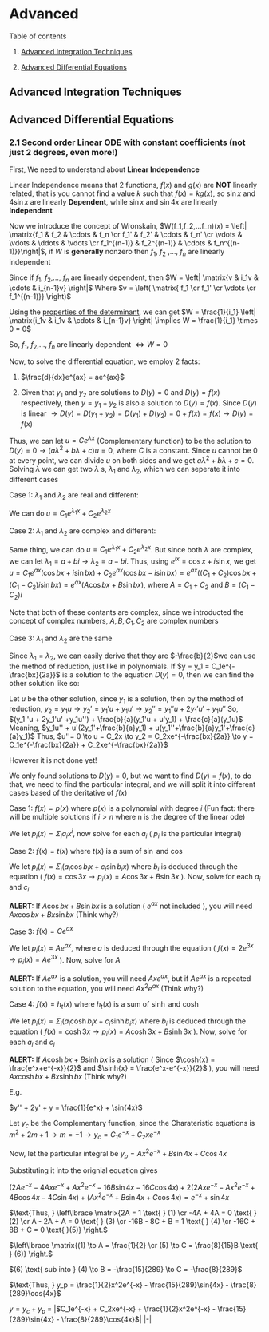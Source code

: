 # Advanced

Table of contents

1. [Advanced Integration Techniques](https://github.com/pleituer/Calculus-Cheat-Sheet/blob/main/Advanced.md#advanced-integration-techniques)

2. [Advanced Differential Equations](https://github.com/pleituer/Calculus-Cheat-Sheet/blob/main/Advanced.md#advanced-differential-equations)

## Advanced Integration Techniques

## Advanced Differential Equations

### 2.1 Second order Linear ODE with constant coefficients (not just 2 degrees, even more!)

First, We need to understand about **Linear Independence**

Linear Independence means that 2 functions, $f(x)$ and $g(x)$ are **NOT** linearly related, that is you cannot find a value $k$ such that $f(x) = kg(x)$, so $\sin{x}$ and $4\sin{x}$ are linearly **Dependent**, while $\sin{x}$ and $\sin{4x}$ are linearly **Independent**

Now we introduce the concept of Wronskain, $W(f_1,f_2,...f_n)(x) = \left| \matrix{f_1 & f_2 & \cdots & f_n \cr f_1' & f_2' & \cdots & f_n' \cr \vdots & \vdots & \ddots & \vdots \cr f_1^{(n-1)} & f_2^{(n-1)} & \cdots & f_n^{(n-1)}}\right|$, if $W$ is **generally** nonzero then $f_1$, $f_2$ ,..., $f_n$ are linearly independent

Since if $f_1$, $f_2$,..., $f_n$ are linearly dependent, then $W = \left| \matrix{v & i_1v & \cdots & i_{n-1}v} \right|$ Where $v = \left( \matrix{ f_1 \cr f_1' \cr \vdots \cr f_1^{(n-1)}} \right)$ 

Using the [properties of the determinant](https://en.wikipedia.org/wiki/Determinant#Properties_of_the_determinant), we can get $W = \frac{1}{i_1} \left| \matrix{i_1v & i_1v & \cdots & i_{n-1}v} \right| \implies W = \frac{1}{i_1} \times 0 = 0$

So, $f_1$, $f_2$,..., $f_n$ are linearly dependent $\Longleftrightarrow W = 0$ 

Now, to solve the differential equation, we employ 2 facts:

1. $\frac{d}{dx}e^{ax} = ae^{ax}$

2. Given that $y_1$ and $y_2$ are solutions to $D(y) = 0$ and $D(y) = f(x)$ respectively, then $y = y_1 + y_2$ is also a solution to $D(y) = f(x)$. Since $D(y)$ is linear $\to D(y) = D(y_1 + y_2) = D(y_1) + D(y_2) = 0 + f(x) = f(x) \to D(y) = f(x)$

Thus, we can let $u = Ce^{\lambda x}$ (Complementary function) to be the solution to $D(y) = 0 \to (a\lambda^2 + b\lambda + c)u = 0$, where $C$ is a constant. Since $u$ cannot be $0$ at every point, we can divide $u$ on both sides and we get $a\lambda^2 + b\lambda + c = 0$. Solving $\lambda$ we can get two $\lambda$ s, $\lambda_1$ and $\lambda_2$, which we can seperate it into different cases

Case 1:
$\lambda_1$ and $\lambda_2$ are real and different:

We can do $u = C_1e^{\lambda_1 x} + C_2e^{\lambda_2 x}$

Case 2:
$\lambda_1$ and $\lambda_2$ are complex and different:

Same thing, we can do $u = C_1e^{\lambda_1 x} + C_2e^{\lambda_2 x}$. But since both $\lambda$ are complex, we can let $\lambda_1 = a + bi \to \lambda_2 = a - bi$. Thus, using $e^{ix} = \cos{x} + i\sin{x}$, we get $u = C_1e^{ax}(\cos{bx}+i\sin{bx}) + C_2e^{ax}(\cos{bx}-i\sin{bx}) = e^{ax}((C_1+C_2)\cos{bx}+(C_1-C_2)i\sin{bx}) = e^{ax}(A\cos{bx} + B\sin{bx})$, where $A = C_1+C_2$ and $B = (C_1-C_2)i$ 

Note that both of these contants are complex, since we introducted the concept of complex numbers, $A, B, C_1, C_2$ are complex numbers

Case 3:
$\lambda_1$ and $\lambda_2$ are the same

Since $\lambda_1 = \lambda_2$, we can easily derive that they are $-\frac{b}{2}$we can use the method of reduction, just like in polynomials. If $y = y_1 = C_1e^{-\frac{bx}{2a}}$ is a solution to the equation $D(y) = 0$, then we can find the other solution like so:

$\text{Let } u \text{ be the other solution, since } y_1 \text{ is a solution, then by the method of reduction, } y_2 = y_1u \to y_2' = y_1'u + y_1u' \to y_2'' = y_1''u + 2y_1'u' + y_1u''$ So, $(y_1''u + 2y_1'u' +y_1u'') + \frac{b}{a}(y_1'u + u'y_1) + \frac{c}{a}(y_1u)$ Meaning, $y_1u'' + u'(2y_1'+\frac{b}{a}y_1) + u(y_1''+\frac{b}{a}y_1'+\frac{c}{a}y_1)$ Thus, $u''= 0 \to u = C_2x \to y_2 = C_2xe^{-\frac{bx}{2a}} \to y = C_1e^{-\frac{bx}{2a}} + C_2xe^{-\frac{bx}{2a}}$ 

However it is not done yet!

We only found solutions to $D(y) = 0$, but we want to find $D(y) = f(x)$, to do that, we need to find the particular integral, and we will split it into different cases based of the deritative of $f(x)$

Case 1:
$f(x) = p(x)$ where $p(x)$ is a polynomial with degree $i$ (Fun fact: there will be multiple solutions if $i>n$ where n is the degree of the linear ode)

We let $p_i(x) = \Sigma_ia_ix^i$, now solve for each $a_i$ ( $p_i$ is the particular integral)

$\text{}$

Case 2:
$f(x) = t(x)$ where $t(x)$ is a sum of $\sin{}$ and $\cos{}$

We let $p_i(x) = \Sigma_i(a_i\cos{b_ix} + c_i\sin{b_ix})$ where $b_i$ is deduced through the equation ( $f(x) = \cos{3x} \to p_i(x) = A\cos{3x} + B\sin{3x}$ ). Now, solve for each $a_i$ and $c_i$

**ALERT:** If $A\cos{bx} + B\sin{bx}$ is a solution ( $e^{ax}$ not included ), you will need $Ax\cos{bx} + Bx\sin{bx}$ (Think why?)

$\text{}$

Case 3:
$f(x) = Ce^{ax}$

We let $p_i(x) = Ae^{ax}$, where $a$ is deduced through the equation ( $f(x) = 2e^{3x}\to p_i(x) = Ae^{3x}$ ). Now, solve for $A$

**ALERT:** If $Ae^{ax}$ is a solution, you will need $Axe^{ax}$, but if $Ae^{ax}$ is a repeated solution to the equation, you will need $Ax^2e^{ax}$ (Think why?)

$\text{}$

Case 4:
$f(x) = h_t(x)$ where $h_t(x)$ is a sum of $\sinh{}$ and $\cosh{}$

We let $p_i(x) = \Sigma_i(a_i\cosh{b_ix} + c_i\sinh{b_ix})$ where $b_i$ is deduced through the equation ( $f(x) = \cosh{3x} \to p_i(x) = A\cosh{3x} + B\sinh{3x}$ ). Now, solve for each $a_i$ and $c_i$

**ALERT:** If $A\cosh{bx} + B\sinh{bx}$ is a solution ( Since $\cosh{x} = \frac{e^x+e^{-x}}{2}$ and $\sinh{x} = \frac{e^x-e^{-x}}{2}$ ), you will need $Ax\cosh{bx} + Bx\sinh{bx}$ (Think why?)

$\text{}$

E.g.

$y'' + 2y' + y = \frac{1}{e^x} + \sin{4x}$

$\text{Let } y_c \text{ be the Complementary function, since the Charateristic equations is } m^2 + 2m + 1 \to m = -1 \to y_c = C_1e^{-x} + C_2xe^{-x}$

$\text{Now, let the particular integral be } y_p = Ax^2e^{-x} + B\sin{4x} + C\cos{4x}$

$\text{Substituting it into the orignial equation gives }$

$(2Ae^{-x} - 4Axe^{-x} + Ax^2e^{-x} - 16B\sin{4x} - 16C\cos{4x}) + 2(2Axe^{-x} - Ax^2e^{-x} + 4B\cos{4x} - 4C\sin{4x}) + (Ax^2e^{-x} + B\sin{4x} + C\cos{4x}) = e^{-x} + \sin{4x}$

$\text{Thus, } \left\lbrace \matrix{2A = 1 \text{  } (1) \cr -4A + 4A = 0 \text{  } (2) \cr A - 2A + A = 0 \text{  } (3) \cr -16B - 8C + B = 1 \text{  } (4) \cr -16C + 8B + C = 0 \text{  }(5)} \right.$

$\left\lbrace \matrix{(1) \to A = \frac{1}{2} \cr (5) \to C = \frac{8}{15}B \text{  } (6)} \right.$

$(6) \text{ sub into } (4) \to B = -\frac{15}{289} \to C = -\frac{8}{289}$

$\text{Thus, } y_p = \frac{1}{2}x^2e^{-x} - \frac{15}{289}\sin{4x} - \frac{8}{289}\cos{4x}$

$y = y_c + y_p$ = 
|$C_1e^{-x} + C_2xe^{-x} + \frac{1}{2}x^2e^{-x} - \frac{15}{289}\sin{4x} - \frac{8}{289}\cos{4x}$|
|-|
